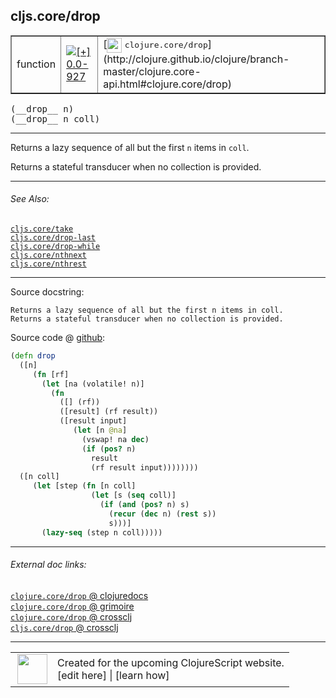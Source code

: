 ## cljs.core/drop



 <table border="1">
<tr>
<td>function</td>
<td><a href="https://github.com/cljsinfo/cljs-api-docs/tree/0.0-927"><img valign="middle" alt="[+] 0.0-927" title="Added in 0.0-927" src="https://img.shields.io/badge/+-0.0--927-lightgrey.svg"></a> </td>
<td>
[<img height="24px" valign="middle" src="http://i.imgur.com/1GjPKvB.png"> <samp>clojure.core/drop</samp>](http://clojure.github.io/clojure/branch-master/clojure.core-api.html#clojure.core/drop)
</td>
</tr>
</table>


 <samp>
(__drop__ n)<br>
</samp>
 <samp>
(__drop__ n coll)<br>
</samp>

---

Returns a lazy sequence of all but the first `n` items in `coll`.

Returns a stateful transducer when no collection is provided.

---


###### See Also:

[`cljs.core/take`](cljs.core_take.md)<br>
[`cljs.core/drop-last`](cljs.core_drop-last.md)<br>
[`cljs.core/drop-while`](cljs.core_drop-while.md)<br>
[`cljs.core/nthnext`](cljs.core_nthnext.md)<br>
[`cljs.core/nthrest`](cljs.core_nthrest.md)<br>

---


Source docstring:

```
Returns a lazy sequence of all but the first n items in coll.
Returns a stateful transducer when no collection is provided.
```


Source code @ [github](https://github.com/clojure/clojurescript/blob/r2644/src/cljs/cljs/core.cljs#L3721-L3742):

```clj
(defn drop
  ([n]
     (fn [rf]
       (let [na (volatile! n)]
         (fn
           ([] (rf))
           ([result] (rf result))
           ([result input]
              (let [n @na]
                (vswap! na dec)
                (if (pos? n)
                  result
                  (rf result input))))))))
  ([n coll]
     (let [step (fn [n coll]
                  (let [s (seq coll)]
                    (if (and (pos? n) s)
                      (recur (dec n) (rest s))
                      s)))]
       (lazy-seq (step n coll)))))
```

<!--
Repo - tag - source tree - lines:

 <pre>
clojurescript @ r2644
└── src
    └── cljs
        └── cljs
            └── <ins>[core.cljs:3721-3742](https://github.com/clojure/clojurescript/blob/r2644/src/cljs/cljs/core.cljs#L3721-L3742)</ins>
</pre>

-->

---



###### External doc links:

[`clojure.core/drop` @ clojuredocs](http://clojuredocs.org/clojure.core/drop)<br>
[`clojure.core/drop` @ grimoire](http://conj.io/store/v1/org.clojure/clojure/1.7.0-beta3/clj/clojure.core/drop/)<br>
[`clojure.core/drop` @ crossclj](http://crossclj.info/fun/clojure.core/drop.html)<br>
[`cljs.core/drop` @ crossclj](http://crossclj.info/fun/cljs.core.cljs/drop.html)<br>

---

 <table>
<tr><td>
<img valign="middle" align="right" width="48px" src="http://i.imgur.com/Hi20huC.png">
</td><td>
Created for the upcoming ClojureScript website.<br>
[edit here] | [learn how]
</td></tr></table>

[edit here]:https://github.com/cljsinfo/cljs-api-docs/blob/master/cljsdoc/cljs.core_drop.cljsdoc
[learn how]:https://github.com/cljsinfo/cljs-api-docs/wiki/cljsdoc-files

<!--

This information was too distracting to show to readers, but I'll leave it
commented here since it is helpful to:

- pretty-print the data used to generate this document
- and show how to retrieve that data



The API data for this symbol:

```clj
{:description "Returns a lazy sequence of all but the first `n` items in `coll`.\n\nReturns a stateful transducer when no collection is provided.",
 :ns "cljs.core",
 :name "drop",
 :signature ["[n]" "[n coll]"],
 :history [["+" "0.0-927"]],
 :type "function",
 :related ["cljs.core/take"
           "cljs.core/drop-last"
           "cljs.core/drop-while"
           "cljs.core/nthnext"
           "cljs.core/nthrest"],
 :full-name-encode "cljs.core_drop",
 :source {:code "(defn drop\n  ([n]\n     (fn [rf]\n       (let [na (volatile! n)]\n         (fn\n           ([] (rf))\n           ([result] (rf result))\n           ([result input]\n              (let [n @na]\n                (vswap! na dec)\n                (if (pos? n)\n                  result\n                  (rf result input))))))))\n  ([n coll]\n     (let [step (fn [n coll]\n                  (let [s (seq coll)]\n                    (if (and (pos? n) s)\n                      (recur (dec n) (rest s))\n                      s)))]\n       (lazy-seq (step n coll)))))",
          :title "Source code",
          :repo "clojurescript",
          :tag "r2644",
          :filename "src/cljs/cljs/core.cljs",
          :lines [3721 3742]},
 :full-name "cljs.core/drop",
 :clj-symbol "clojure.core/drop",
 :docstring "Returns a lazy sequence of all but the first n items in coll.\nReturns a stateful transducer when no collection is provided."}

```

Retrieve the API data for this symbol:

```clj
;; from Clojure REPL
(require '[clojure.edn :as edn])
(-> (slurp "https://raw.githubusercontent.com/cljsinfo/cljs-api-docs/catalog/cljs-api.edn")
    (edn/read-string)
    (get-in [:symbols "cljs.core/drop"]))
```

-->
